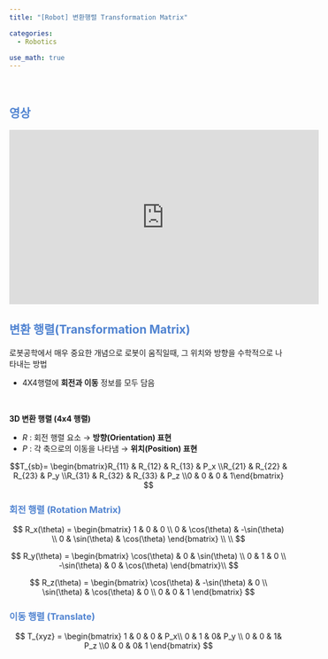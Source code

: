 ```yaml
---
title: "[Robot] 변환행렬 Transformation Matrix"

categories:
  - Robotics

use_math: true
---
```




<br>


## <span style="color:rgb(81, 132, 209) ;"> 영상
<iframe width="560" height="315" 
    src="https://www.youtube.com/embed/nV6280zZENA" 
    title="YouTube video player" 
    frameborder="0" 
    allow="accelerometer; autoplay; clipboard-write; encrypted-media; gyroscope; picture-in-picture; web-share" 
    allowfullscreen>
</iframe>


## <span style="color:rgb(81, 132, 209) ;"> 변환 행렬(Transformation Matrix)



로봇공학에서 매우 중요한 개념으로 로봇이 움직일때, 그 위치와 방향을 수학적으로 나타내는 방법

- 4X4행렬에 **회전과 이동** 정보를 모두 담음

<br>

**3D 변환 행렬 (4x4 행렬)**
- $R$ : 회전 행렬 요소 → **방향(Orientation) 표현**
- $P$ : 각 축으로의 이동을 나타냄 → **위치(Position) 표현**

$$T_{sb}=
\begin{bmatrix}R_{11} & R_{12} & R_{13} & P_x \\R_{21} & R_{22} & R_{23} & P_y \\R_{31} & R_{32} & R_{33} & P_z \\0      & 0      & 0      & 1\end{bmatrix}
$$

### <span style="color:rgb(81, 132, 209) ;"> 회전 행렬 (Rotation Matrix)

$$
R_x(\theta) = \begin{bmatrix}
1 & 0 & 0 \\
0 & \cos(\theta) & -\sin(\theta) \\
0 & \sin(\theta) & \cos(\theta)
\end{bmatrix} \\ 
\\  
$$

$$
R_y(\theta) = \begin{bmatrix}
\cos(\theta) & 0 & \sin(\theta) \\
0 & 1 & 0 \\
-\sin(\theta) & 0 & \cos(\theta)
\end{bmatrix}\\
$$

$$
R_z(\theta) = \begin{bmatrix}
\cos(\theta) & -\sin(\theta) & 0 \\
\sin(\theta) & \cos(\theta) & 0 \\
0 & 0 & 1
\end{bmatrix}
$$

### <span style="color:rgb(81, 132, 209) ;">이동 행렬 (**Translate)**

$$
T_{xyz} = \begin{bmatrix}
1 & 0 & 0 & P_x\\
0 & 1 & 0& P_y \\
0 & 0 & 1& P_z \\0 & 0 & 0& 1
\end{bmatrix}
$$